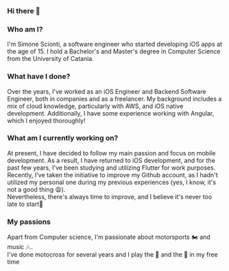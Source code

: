 ### Hi there 👋

### Who am I?
I'm Simone Scionti, a software engineer who started developing iOS apps at the age of 15. I hold a Bachelor's and Master's degree in Computer Science from the University of Catania.

### What have I done?
Over the years, I've worked as an iOS Engineer and Backend Software Engineer, both in companies and as a freelancer. My background includes a mix of cloud knowledge, particularly with AWS, and iOS native development. Additionally, I have some experience working with Angular, which I enjoyed thoroughly!

### What am I currently working on?
At present, I have decided to follow my main passion and focus on mobile development. As a result, I have returned to iOS development, and for the past few years, I've been studying and utilizing Flutter for work purposes. <br> 
Recently, I've taken the initiative to improve my Github account, as I hadn't utilized my personal one during my previous experiences (yes, I know, it's not a good thing 😩). <br> Nevertheless, there's always time to improve, and I believe it's never too late to start🚀 

### My passions
Apart from Computer science, I'm passionate about motorsports 🏍  and music 🎶.. <br>
I've done motocross for several years and I play the 🎹 and the 🎸 in my free time
